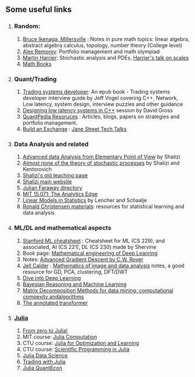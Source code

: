 ## Some useful links
1. ### Random:
    1. [Bruce Ikenaga, Millersville](https://sites.millersville.edu/bikenaga/math-resources.html) : Notes in pure math topics: linear algebra, abstract algebra calculus, topology, number theory (College level)
    2. [Alex Remorov](https://alexanderrem.weebly.com/): Portfolio management and math olympiad 
    3. [Martin Harrier](https://www.hairer.org/): Stochastic analysis and PDEs, [Harrier's talk on scales](https://youtu.be/TOY52LF_ZTA)
    4. [Math Books](https://aimath.org/textbooks/approved-textbooks/)
2. ### Quant/Trading
    1. [Trading systems developer](https://zoboko.com/read/trading-systems-developer-interview-guide-c-edition-insiders-guide-to-top-tech-jobs-in-finance-6on4n9yv?hash=cc4ff04fce34c5ade2b7c09c18dc3fb4): An epub book - Trading systems developer interview guide by Jeff Vogel covering C++, Network, Low latency, system design, interview puzzles and other guidance
    2. [Designing low latency systems in C++](https://www.youtube.com/watch?v=8uAW5FQtcvE) session by David Gross
    3. [QuantPedia Resoruces](https://quantpedia.com/resources/) : Articles, blogs, papers on strategies and portfolio management.
    4. [Build an Exchange](https://www.janestreet.com/tech-talks/building-an-exchange/) : [Jane Street Tech Talks](https://www.janestreet.com/tech-talks/)

3. ### Data Analysis and related
    1. [Advanced data Analysis from Elementary Point of View](https://www.stat.cmu.edu/~cshalizi/ADAfaEPoV/)  by Shalizi
    2. [Almost none of the theory of stochastic processes](https://www.stat.cmu.edu/~cshalizi/almost-none/) by Shalizi and Kentorovich  
    3. [Shalizi's old teaching page](http://bactra.org/teaching/)  
    4. [Shalizi main website](https://www.stat.cmu.edu/~cshalizi/)  
    5. [Julian Faraway directory](https://people.bath.ac.uk/jjf23/)
    6. [MIT 15.071: The Analytics Edge](https://ocw.mit.edu/courses/15-071-the-analytics-edge-spring-2017)
    7. [Linear Models in Statistics](https://www.utstat.toronto.edu/~brunner/books/LinearModelsInStatistics.pdf)  by Lencher and Schaalje
    8. [Ronald Christensen materials](https://www.stat.unm.edu/~fletcher/books.html): resources for statistical learning and data analysis

4. ### ML/DL and mathematical aspects
    1. [Stanford ML cheatsheet](https://stanford.edu/~shervine/teaching/cs-229/) : Cheatsheet for ML (CS 229), and associated, AI (CS 221), DL (CS 230) made by Shervine
    2. Book page: [Mathematical engineering of Deep Leanring](https://deeplearningmath.org/)
    3. Notes: [Advanced Gradient Descent by C.W. Royer](https://www.lamsade.dauphine.fr/~croyer/ensdocs/GD/LectureNotesOML-GD.pdf)
    4. [Jell Calder](https://www-users.cse.umn.edu/~jwcalder) : [Mathematics of image and data analysis](https://www-users.cse.umn.edu/~jwcalder/5467Notes.pdf) notes, a good resource for GD, PCA, clustering, DFT/DWT
    5. [Dive into Deep Learning](https://d2l.ai/)
    6. [Bayesian Reasoning and Machine Learning](http://web4.cs.ucl.ac.uk/staff/D.Barber/textbook/200620.pdf)
    7. [Matrix Decomposition Methods for data mining: computational compexity andalgorithms](helda.helsinki.fi/server/api/core/bitstreams/f2228d54-503d-4fdb-bd52-6bd33f4d57f6/content)
    8. [The annotated transformer](http://nlp.seas.harvard.edu/annotated-transformer/)

6. ### [Julia](https://julialang.org/)
    1. [From zero to Julia!](https://techytok.com/from-zero-to-julia/)
    2. MIT course: [Julia Computation](https://github.com/mitmath/JuliaComputation)
    3. CTU course: [Julia for Optimization and Learning](https://juliateachingctu.github.io/Julia-for-Optimization-and-Learning/stable/)
    4. CTU course: [Scientific Programming in Julia](https://juliateachingctu.github.io/Scientific-Programming-in-Julia/dev/)
    5. [Julia Data Science](https://juliadatascience.io/)
    6. [Trading with Julia](https://algo-trading.readthedocs.io/en/latest/introduction-to-julia.html)
    7. [Julia QuantEcon](https://julia.quantecon.org/intro.html)
